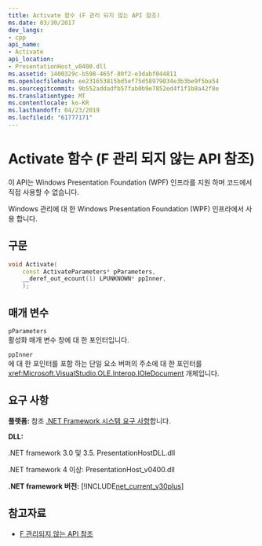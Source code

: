 ```yaml
---
title: Activate 함수 (F 관리 되지 않는 API 참조)
ms.date: 03/30/2017
dev_langs:
- cpp
api_name:
- Activate
api_location:
- PresentationHost_v0400.dll
ms.assetid: 1400329c-b598-465f-80f2-e3dabf044811
ms.openlocfilehash: ee231653815bd5ef75d58979034e3b3be9f5ba54
ms.sourcegitcommit: 9b552addadfb57fab0b9e7852ed4f1f1b8a42f8e
ms.translationtype: MT
ms.contentlocale: ko-KR
ms.lasthandoff: 04/23/2019
ms.locfileid: "61777171"
---
```

# <a name="activate-function-wpf-unmanaged-api-reference"></a>Activate 함수 (F 관리 되지 않는 API 참조)

이 API는 Windows Presentation Foundation (WPF) 인프라를 지원 하며 코드에서 직접 사용할 수 없습니다.

Windows 관리에 대 한 Windows Presentation Foundation (WPF) 인프라에서 사용 합니다.

## <a name="syntax"></a>구문

```cpp
void Activate(
    const ActivateParameters* pParameters,
    __deref_out_ecount(1) LPUNKNOWN* ppInner,
    );
```

## <a name="parameters"></a>매개 변수

`pParameters`\
활성화 매개 변수 창에 대 한 포인터입니다.

`ppInner`\
에 대 한 포인터를 포함 하는 단일 요소 버퍼의 주소에 대 한 포인터를 <xref:Microsoft.VisualStudio.OLE.Interop.IOleDocument> 개체입니다.

## <a name="requirements"></a>요구 사항

**플랫폼:** 참조 [.NET Framework 시스템 요구 사항](../../get-started/system-requirements.md)합니다.

**DLL:**

.NET framework 3.0 및 3.5. PresentationHostDLL.dll

.NET framework 4 이상: PresentationHost_v0400.dll

**.NET framework 버전:** [!INCLUDE[net_current_v30plus](../../../../includes/net-current-v30plus-md.md)]

## <a name="see-also"></a>참고자료

- [F 관리되지 않는 API 참조](wpf-unmanaged-api-reference.md)
